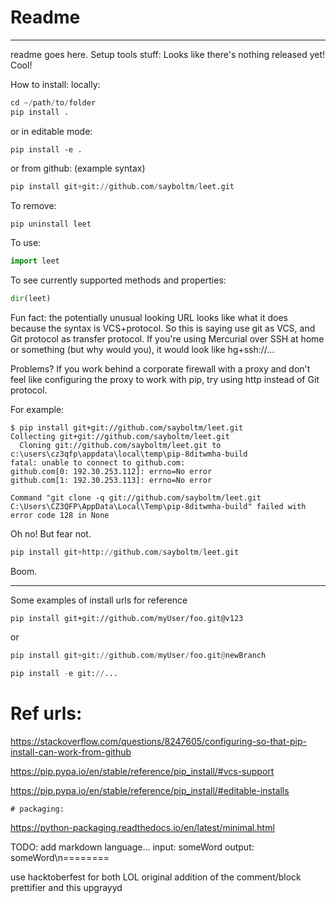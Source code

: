 # Readme
--------

readme goes here. Setup tools stuff:
Looks like there's nothing released yet! Cool!


How to install:
locally:
``` python
cd ~/path/to/folder
pip install .
```
or in editable mode:
``` shell
pip install -e .
```

or from github: (example syntax)
``` python
pip install git+git://github.com/sayboltm/leet.git
```
To remove:
```python
pip uninstall leet
```

To use:
``` python
import leet
```

To see currently supported methods and properties:
``` python
dir(leet)
```

Fun fact: the potentially unusual looking URL looks like what it does because the syntax is VCS+protocol. So this is saying use git as VCS, and Git protocol as transfer protocol. If you're using Mercurial over SSH at home or something (but why would you), it would look like hg+ssh://...

Problems?
If you work behind a corporate firewall with a proxy and don't feel like configuring the proxy to work with pip, try using http instead of Git protocol.

For example:
```shell
$ pip install git+git://github.com/sayboltm/leet.git
Collecting git+git://github.com/sayboltm/leet.git
  Cloning git://github.com/sayboltm/leet.git to c:\users\cz3qfp\appdata\local\temp\pip-8ditwmha-build
fatal: unable to connect to github.com:
github.com[0: 192.30.253.112]: errno=No error
github.com[1: 192.30.253.113]: errno=No error

Command "git clone -q git://github.com/sayboltm/leet.git C:\Users\CZ3QFP\AppData\Local\Temp\pip-8ditwmha-build" failed with error code 128 in None
```
Oh no! But fear not.

```python
pip install git+http://github.com/sayboltm/leet.git
```
Boom.

------------------------------------------------------------------------------

Some examples of install urls for reference
```
pip install git+git://github.com/myUser/foo.git@v123
```
or
``` python
pip install git+git://github.com/myUser/foo.git@newBranch
```
``` python
pip install -e git://...
```

# Ref urls:
https://stackoverflow.com/questions/8247605/configuring-so-that-pip-install-can-work-from-github

https://pip.pypa.io/en/stable/reference/pip_install/#vcs-support

https://pip.pypa.io/en/stable/reference/pip_install/#editable-installs

	# packaging:
https://python-packaging.readthedocs.io/en/latest/minimal.html

TODO: add markdown language... 
input: 
someWord
output:
someWord\n========

use hacktoberfest for both LOL original addition of the comment/block
prettifier and this upgrayyd


